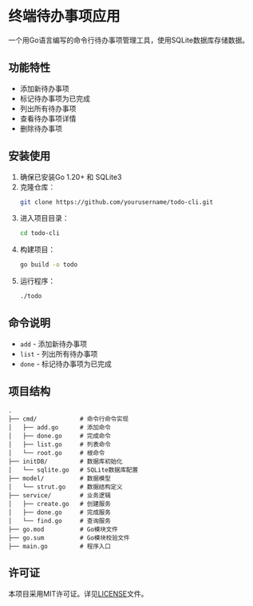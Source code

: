 # 终端待办事项应用

一个用Go语言编写的命令行待办事项管理工具，使用SQLite数据库存储数据。

## 功能特性

- 添加新待办事项
- 标记待办事项为已完成
- 列出所有待办事项
- 查看待办事项详情
- 删除待办事项

## 安装使用

1. 确保已安装Go 1.20+ 和 SQLite3
2. 克隆仓库：
   ```bash
   git clone https://github.com/yourusername/todo-cli.git
   ```
3. 进入项目目录：
   ```bash
   cd todo-cli
   ```
4. 构建项目：
   ```bash
   go build -o todo
   ```
5. 运行程序：
   ```bash
   ./todo
   ```

## 命令说明

- `add` - 添加新待办事项
- `list` - 列出所有待办事项
- `done` - 标记待办事项为已完成

## 项目结构

```
.
├── cmd/            # 命令行命令实现
│   ├── add.go      # 添加命令
│   ├── done.go     # 完成命令
│   ├── list.go     # 列表命令
│   └── root.go     # 根命令
├── initDB/         # 数据库初始化
│   └── sqlite.go   # SQLite数据库配置
├── model/          # 数据模型
│   └── strut.go    # 数据结构定义
├── service/        # 业务逻辑
│   ├── create.go   # 创建服务
│   ├── done.go     # 完成服务
│   └── find.go     # 查询服务
├── go.mod          # Go模块文件
├── go.sum          # Go模块校验文件
├── main.go         # 程序入口
```

## 许可证

本项目采用MIT许可证。详见[LICENSE](LICENSE)文件。